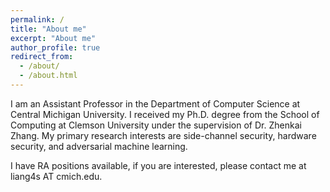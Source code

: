 ```yaml
---
permalink: /
title: "About me"
excerpt: "About me"
author_profile: true
redirect_from: 
  - /about/
  - /about.html
---
```


I am an Assistant Professor in the Department of Computer Science at Central Michigan University. I received my Ph.D. degree from the School of Computing at Clemson University under the supervision of Dr. Zhenkai Zhang. My primary research interests are side-channel security, hardware security, and adversarial machine learning.

I have RA positions available, if you are interested, please contact me at liang4s AT cmich.edu.

